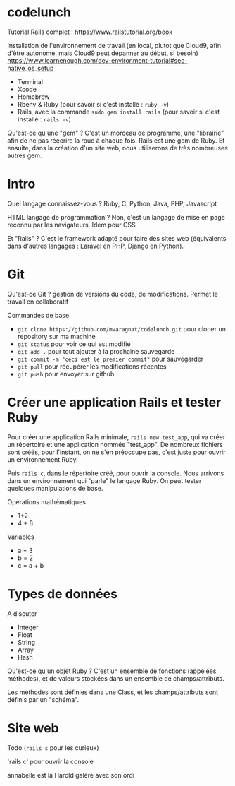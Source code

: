 # codelunch

Tutorial Rails complet : https://www.railstutorial.org/book

Installation de l'environnement de travail (en local, plutot que Cloud9, afin d'être autonome. mais Cloud9 peut dépanner au début, si besoin) https://www.learnenough.com/dev-environment-tutorial#sec-native_os_setup
- Terminal
- Xcode
- Homebrew
- Rbenv & Ruby (pour savoir si c'est installé : `ruby -v`)
- Rails, avec la commande `sudo gem install rails` (pour savoir si c'est installé : `rails -v`)

Qu'est-ce qu'une "gem" ? C'est un morceau de programme, une "librairie" afin de ne pas réécrire la roue à chaque fois. Rails est une gem de Ruby. Et ensuite, dans la création d'un site web, nous utiliserons de très nombreuses autres gem.

# Intro

Quel langage connaissez-vous ? Ruby, C, Python, Java, PHP, Javascript

HTML langage de programmation ? Non, c'est un langage de mise en page reconnu par les navigateurs. Idem pour CSS

Et "Rails" ? C'est le framework adapté pour faire des sites web (équivalents dans d'autres langages : Laravel en PHP, Django en Python).

# Git
Qu'est-ce Git ? gestion de versions du code, de modifications. Permet le travail en collaboratif

Commandes de base
- `git clone https://github.com/mvaragnat/codelunch.git` pour cloner un repository sur ma machine
- `git status` pour voir ce qui est modifié
- `git add .` pour tout ajouter à la prochaine sauvegarde
- `git commit -m "ceci est le premier commit"` pour sauvegarder
- `git pull` pour récupérer les modifications récentes
- `git push` pour envoyer sur github

# Créer une application Rails et tester Ruby

Pour créer une application Rails minimale, `rails new test_app`, qui va créer un répertoire et une application nommée "test_app". De nombreux fichiers sont créés, pour l'instant, on ne s'en préoccupe pas, c'est juste pour ouvrir un environnement Ruby.

Puis `rails c`, dans le répertoire créé, pour ouvrir la console. Nous arrivons dans un environnement qui "parle" le langage Ruby. On peut tester quelques manipulations de base.

Opérations mathématiques
- 1+2
- 4 * 8

Variables
- a = 3
- b = 2
- c = a + b

# Types de données

A discuter
- Integer
- Float
- String
- Array
- Hash

Qu'est-ce qu'un objet Ruby ? C'est un ensemble de fonctions (appelées méthodes), et de valeurs stockées dans un ensemble de champs/attributs.

Les méthodes sont définies dans une Class, et les champs/attributs sont définis par un "schéma".

# Site web
Todo (`rails s` pour les curieux)

'rails c' pour ouvrir la console

annabelle est là
Harold galère avec son ordi
